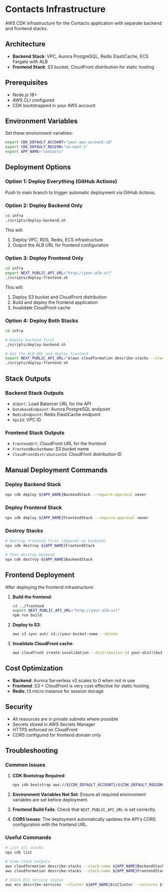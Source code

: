 # Contacts Infrastructure

AWS CDK infrastructure for the Contacts application with separate backend and frontend stacks.

## Architecture

- **Backend Stack**: VPC, Aurora PostgreSQL, Redis ElastiCache, ECS Fargate with ALB
- **Frontend Stack**: S3 bucket, CloudFront distribution for static hosting

## Prerequisites

- Node.js 18+
- AWS CLI configured
- CDK bootstrapped in your AWS account

## Environment Variables

Set these environment variables:

```bash
export CDK_DEFAULT_ACCOUNT="your-aws-account-id"
export CDK_DEFAULT_REGION="us-east-1"
export APP_NAME="contacts"
```

## Deployment Options

### Option 1: Deploy Everything (GitHub Actions)

Push to main branch to trigger automatic deployment via GitHub Actions.

### Option 2: Deploy Backend Only

```bash
cd infra
./scripts/deploy-backend.sh
```

This will:
1. Deploy VPC, RDS, Redis, ECS infrastructure
2. Output the ALB URL for frontend configuration

### Option 3: Deploy Frontend Only

```bash
cd infra
export NEXT_PUBLIC_API_URL="http://your-alb-url"
./scripts/deploy-frontend.sh
```

This will:
1. Deploy S3 bucket and CloudFront distribution
2. Build and deploy the frontend application
3. Invalidate CloudFront cache

### Option 4: Deploy Both Stacks

```bash
cd infra

# Deploy backend first
./scripts/deploy-backend.sh

# Get the ALB URL and deploy frontend
export NEXT_PUBLIC_API_URL="$(aws cloudformation describe-stacks --stack-name ${APP_NAME}BackendStack --query 'Stacks[0].Outputs[?OutputKey==`AlbUrl`].OutputValue' --output text)"
./scripts/deploy-frontend.sh
```

## Stack Outputs

### Backend Stack Outputs

- `AlbUrl`: Load Balancer URL for the API
- `DatabaseEndpoint`: Aurora PostgreSQL endpoint
- `RedisEndpoint`: Redis ElastiCache endpoint
- `VpcId`: VPC ID

### Frontend Stack Outputs

- `FrontendUrl`: CloudFront URL for the frontend
- `FrontendBucketName`: S3 bucket name
- `CloudFrontDistributionId`: CloudFront distribution ID

## Manual Deployment Commands

### Deploy Backend Stack

```bash
npx cdk deploy ${APP_NAME}BackendStack --require-approval never
```

### Deploy Frontend Stack

```bash
npx cdk deploy ${APP_NAME}FrontendStack --require-approval never
```

### Destroy Stacks

```bash
# Destroy frontend first (depends on backend)
npx cdk destroy ${APP_NAME}FrontendStack

# Then destroy backend
npx cdk destroy ${APP_NAME}BackendStack
```

## Frontend Deployment

After deploying the frontend infrastructure:

1. **Build the frontend**:
   ```bash
   cd ../frontend
   export NEXT_PUBLIC_API_URL="http://your-alb-url"
   npm run build
   ```

2. **Deploy to S3**:
   ```bash
   aws s3 sync out/ s3://your-bucket-name --delete
   ```

3. **Invalidate CloudFront cache**:
   ```bash
   aws cloudfront create-invalidation --distribution-id your-distribution-id --paths "/*"
   ```

## Cost Optimization

- **Backend**: Aurora Serverless v2 scales to 0 when not in use
- **Frontend**: S3 + CloudFront is very cost-effective for static hosting
- **Redis**: t3.micro instance for session storage

## Security

- All resources are in private subnets where possible
- Secrets stored in AWS Secrets Manager
- HTTPS enforced on CloudFront
- CORS configured for frontend domain only

## Troubleshooting

### Common Issues

1. **CDK Bootstrap Required**:
   ```bash
   npx cdk bootstrap aws://${CDK_DEFAULT_ACCOUNT}/${CDK_DEFAULT_REGION}
   ```

2. **Environment Variables Not Set**:
   Ensure all required environment variables are set before deployment.

3. **Frontend Build Fails**:
   Check that `NEXT_PUBLIC_API_URL` is set correctly.

4. **CORS Issues**:
   The deployment automatically updates the API's CORS configuration with the frontend URL.

### Useful Commands

```bash
# List all stacks
npx cdk list

# View stack outputs
aws cloudformation describe-stacks --stack-name ${APP_NAME}BackendStack --query 'Stacks[0].Outputs'
aws cloudformation describe-stacks --stack-name ${APP_NAME}FrontendStack --query 'Stacks[0].Outputs'

# Check ECS service status
aws ecs describe-services --cluster ${APP_NAME}EcsCluster --services ${APP_NAME}FargateService
```
